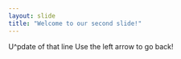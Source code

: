 ```yaml
---
layout: slide
title: "Welcome to our second slide!"
---
```

U^pdate of that line
Use the left arrow to go back!
